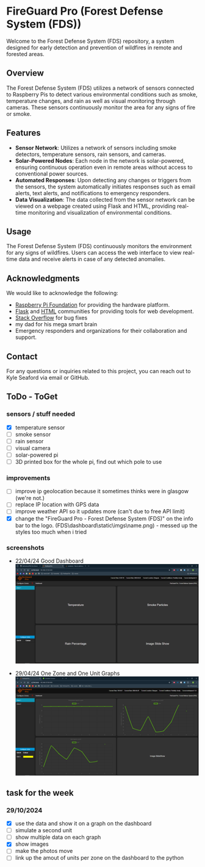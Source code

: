 # FireGuard Pro (Forest Defense System (FDS))
Welcome to the Forest Defense System (FDS) repository, a system designed for early detection and prevention of wildfires in remote and forested areas.

## Overview

The Forest Defense System (FDS) utilizes a network of sensors connected to Raspberry Pis to detect various environmental conditions such as smoke, temperature changes, and rain as well as visual monitoring through cameras. These sensors continuously monitor the area for any signs of fire or smoke.

## Features

- **Sensor Network**: Utilizes a network of sensors including smoke detectors, temperature sensors, rain sensors, and cameras.
- **Solar-Powered Nodes**: Each node in the network is solar-powered, ensuring continuous operation even in remote areas without access to conventional power sources.
- **Automated Responses**: Upon detecting any changes or triggers from the sensors, the system automatically initiates responses such as email alerts, text alerts, and notifications to emergency responders.
- **Data Visualization**: The data collected from the sensor network can be viewed on a webpage created using Flask and HTML, providing real-time monitoring and visualization of environmental conditions.

## Usage

The Forest Defense System (FDS) continuously monitors the environment for any signs of wildfires. Users can access the web interface to view real-time data and receive alerts in case of any detected anomalies.

## Acknowledgments

We would like to acknowledge the following:

- [Raspberry Pi Foundation](https://www.raspberrypi.org/) for providing the hardware platform.
- [Flask](https://flask.palletsprojects.com/en/3.0.x/) and [HTML](https://developer.mozilla.org/en-US/docs/Web/HTML) communities for providing tools for web development.
- [Stack Overflow](https://stackoverflow.com/) for bug fixes 
- my dad for his mega smart brain
- Emergency responders and organizations for their collaboration and support.

## Contact

For any questions or inquiries related to this project, you can reach out to Kyle Seaford via email or GitHub.

## ToDo - ToGet
### sensors / stuff needed 
- [x] temperature sensor
- [ ] smoke sensor
- [ ] rain sensor
- [ ] visual camera
- [ ] solar-powered pi
- [ ] 3D printed box for the whole pi, find out which pole to use

### improvements 
- [ ] improve ip geolocation because it sometimes thinks were in glasgow (we're not.)
- [ ] replace IP location with GPS data
- [ ] improve weather API so it updates more (can't due to free API limit)
- [x] change the "FireGuard Pro - Forest Defense System (FDS)" on the info bar to the logo. (FDS\dashboard\static\imgs\name.png) - messed up the styles too much when i tried 

### screenshots 

- 22/04/24 Good Dashboard 
![goodDash](archive/dash.PNG)

- 29/04/24 One Zone and One Unit Graphs
![goodGraphs](archive/graphs.PNG)

## task for the week

### 29/10/2024
- [x] use the data and show it on a graph on the dashboard
- [ ] simulate a second unit
- [ ] show multiple data on each graph
- [x] show images
- [ ] make the photos move
- [ ] link up the amout of units per zone on the dashboard to the python
